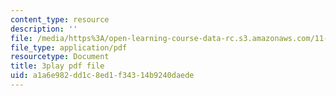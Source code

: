 ```yaml
---
content_type: resource
description: ''
file: /media/https%3A/open-learning-course-data-rc.s3.amazonaws.com/11-016j-the-once-and-future-city-spring-2015/a1a6e982dd1c8ed1f34314b9240daede_kd6ww6aPT0A.pdf
file_type: application/pdf
resourcetype: Document
title: 3play pdf file
uid: a1a6e982-dd1c-8ed1-f343-14b9240daede
---
```

